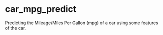 # car_mpg_predict
Predicting the Mileage/Miles Per Gallon (mpg) of a car using some features of the car.
